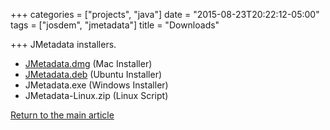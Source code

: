 +++
categories = ["projects", "java"]
date = "2015-08-23T20:22:12-05:00"
tags = ["josdem", "jmetadata"]
title = "Downloads"

+++
JMetadata installers.

* [JMetadata.dmg](/jmetadata/mac_installer) (Mac Installer)
* [JMetadata.deb](/jmetadata/ubuntu_installer) (Ubuntu Installer)
* JMetadata.exe (Windows Installer)
* JMetadata-Linux.zip (Linux Script)

[Return to the main article](/jmetadata/jmetadata)

